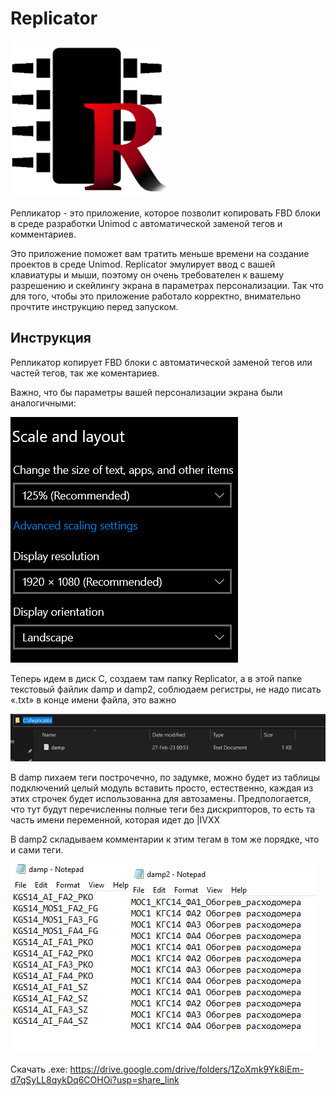 # Replicator
![](Replicator.png)
 
Репликатор - это приложение, которое позволит копировать FBD блоки в среде разработки Unimod c автоматической заменой тегов и комментариев.
 
Это приложение поможет вам тратить меньше времени на создание проектов в среде Unimod. Replicator эмулирует ввод с вашей клавиатуры и мыши, поэтому он очень требователен к вашему разрешению и скейлингу экрана в параметрах персонализации. Так что для того, чтобы это приложение работало корректно, внимательно прочтите инструкцию перед запуском.

## Инструкция

Репликатор копирует FBD блоки с автоматической заменой тегов или чаcтей тегов, так же коментариев.

Важно, что бы параметры вашей персонализации экрана были аналогичными: 

![](/img/Picture1.png)

Теперь идем в диск С, создаем там папку Replicator, а в этой папке текстовый файлик damp и damp2, соблюдаем регистры, не надо писать «.txt» в конце имени файла, это важно

![](/img/Picture2.png)

В damp пихаем теги построчечно, по задумке, можно будет из таблицы подключений целый модуль вставить просто, естественно, каждая из этих строчек будет использованна для автозамены. Предпологается, что тут будут перечисленны полные теги без дискрипторов, то есть та часть имени переменной, которая идет до |IVXX

В damp2 складываем комментарии к этим тегам в том же порядке, что и сами теги.

![](/img/Picture3.png)![](/img/Picture4.png)

Скачать .exe: https://drive.google.com/drive/folders/1ZoXmk9Yk8iEm-d7qSyLL8qykDq6COHOi?usp=share_link
